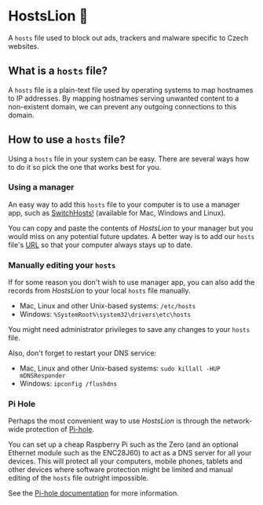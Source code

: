 # HostsLion 🦁

A `hosts` file used to block out ads, trackers and malware specific to Czech websites.

## What is a `hosts` file?

A `hosts` file is a plain-text file used by operating systems to map hostnames to IP addresses. By mapping hostnames serving unwanted content to a non-existent domain, we can prevent any outgoing connections to this domain.

## How to use a `hosts` file?

Using a `hosts` file in your system can be easy. There are several ways how to do it so pick the one that works best for you.

### Using a manager

An easy way to add this `hosts` file to your computer is to use a manager app, such as [SwitchHosts!](https://oldj.github.io/SwitchHosts/) (available for Mac, Windows and Linux).

You can copy and paste the contents of _HostsLion_ to your manager but you would miss on any potential future updates. A better way is to add our `hosts` file's [URL](https://raw.githubusercontent.com/henckellbach/hosts-lion/master/hosts) so that your computer always stays up to date.

### Manually editing your `hosts`

If for some reason you don't wish to use manager app, you can also add the records from _HostsLion_ to your local `hosts` file manually.

- Mac, Linux and other Unix-based systems: `/etc/hosts`
- Windows: `%SystemRoot%\system32\drivers\etc\hosts`

You might need administrator privileges to save any changes to your `hosts` file.

Also, don't forget to restart your DNS service:

- Mac, Linux and other Unix-based systems: `sudo killall -HUP mDNSResponder`
- Windows: `ipconfig /flushdns`

### Pi Hole

Perhaps the most convenient way to use _HostsLion_ is through the network-wide protection of [Pi-hole](https://pi-hole.net/).

You can set up a cheap Raspberry Pi such as the Zero (and an optional Ethernet module such as the ENC28J60) to act as a DNS server for all your devices. This will protect all your computers, mobile phones, tablets and other devices where software protection might be limited and manual editing of the `hosts` file outright impossible.

See the [Pi-hole documentation](https://docs.pi-hole.net/) for more information.
